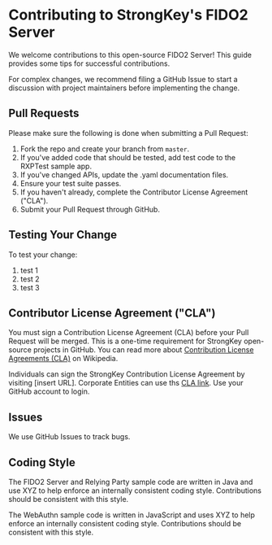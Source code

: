 # Contributing to StrongKey's FIDO2 Server

We welcome contributions to this open-source FIDO2 Server! This guide provides some tips for successful contributions.

For complex changes, we recommend filing a GitHub Issue to start a discussion with project maintainers before implementing the change.

## Pull Requests

Please make sure the following is done when submitting a Pull Request:

1. Fork the repo and create your branch from `master`.
2. If you've added code that should be tested, add test code to the RXPTest sample app.
3. If you've changed APIs, update the .yaml documentation files.
4. Ensure your test suite passes.
5. If you haven't already, complete the Contributor License Agreement ("CLA").
6. Submit your Pull Request through GitHub.

## Testing Your Change

To test your change:
1. test 1
2. test 2
3. test 3

## Contributor License Agreement ("CLA")

You must sign a Contribution License Agreement (CLA) before your Pull Request will be merged. This is a one-time requirement for StrongKey open-source projects in GitHub. You can read more about [Contribution License Agreements (CLA)](https://en.wikipedia.org/wiki/Contributor_License_Agreement) on Wikipedia.

Individuals can sign the StrongKey Contribution License Agreement by visiting [insert URL]. Corporate Entities can use ths [CLA link](). Use your GitHub account to login.

## Issues

We use GitHub Issues to track bugs.

## Coding Style

The FIDO2 Server and Relying Party sample code are written in Java and use XYZ to help enforce an internally consistent coding style. Contributions should be consistent with this style.

The WebAuthn sample code is written in JavaScript and uses XYZ to help enforce an internally consistent coding style. Contributions should be consistent with this style.
